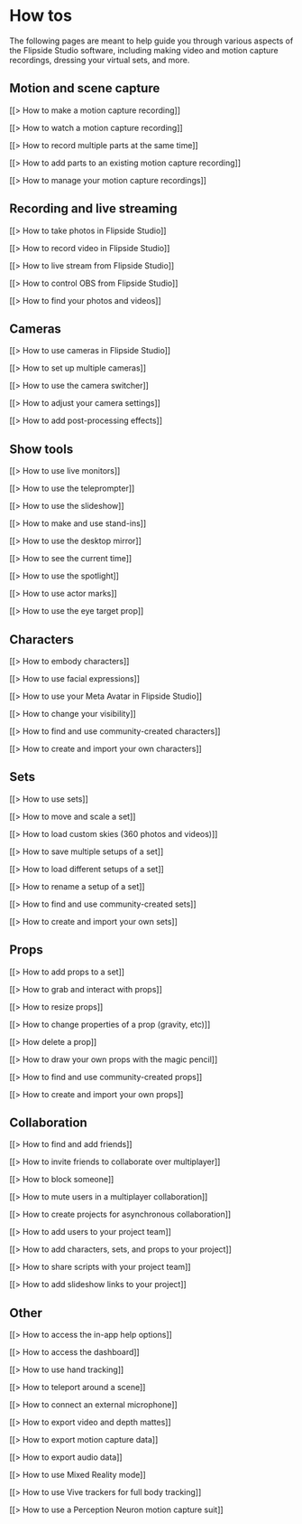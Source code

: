 # How tos

The following pages are meant to help guide you through various aspects of the Flipside Studio software, including making video and motion capture recordings, dressing your virtual sets, and more.

## Motion and scene capture

[[> How to make a motion capture recording]]

[[> How to watch a motion capture recording]]

[[> How to record multiple parts at the same time]]

[[> How to add parts to an existing motion capture recording]]

[[> How to manage your motion capture recordings]]

## Recording and live streaming

[[> How to take photos in Flipside Studio]]

[[> How to record video in Flipside Studio]]

[[> How to live stream from Flipside Studio]]

[[> How to control OBS from Flipside Studio]]

[[> How to find your photos and videos]]

## Cameras

[[> How to use cameras in Flipside Studio]]

[[> How to set up multiple cameras]]

[[> How to use the camera switcher]]

[[> How to adjust your camera settings]]

[[> How to add post-processing effects]]

## Show tools

[[> How to use live monitors]]

[[> How to use the teleprompter]]

[[> How to use the slideshow]]

[[> How to make and use stand-ins]]

[[> How to use the desktop mirror]]

[[> How to see the current time]]

[[> How to use the spotlight]]

[[> How to use actor marks]]

[[> How to use the eye target prop]]

## Characters

[[> How to embody characters]]

[[> How to use facial expressions]]

[[> How to use your Meta Avatar in Flipside Studio]]

[[> How to change your visibility]]

[[> How to find and use community-created characters]]

[[> How to create and import your own characters]]

## Sets

[[> How to use sets]]

[[> How to move and scale a set]]

[[> How to load custom skies (360 photos and videos)]]

[[> How to save multiple setups of a set]]

[[> How to load different setups of a set]]

[[> How to rename a setup of a set]]

[[> How to find and use community-created sets]]

[[> How to create and import your own sets]]

## Props

[[> How to add props to a set]]

[[> How to grab and interact with props]]

[[> How to resize props]]

[[> How to change properties of a prop (gravity, etc)]]

[[> How delete a prop]]

[[> How to draw your own props with the magic pencil]]

[[> How to find and use community-created props]]

[[> How to create and import your own props]]

## Collaboration

[[> How to find and add friends]]

[[> How to invite friends to collaborate over multiplayer]]

[[> How to block someone]]

[[> How to mute users in a multiplayer collaboration]]

[[> How to create projects for asynchronous collaboration]]

[[> How to add users to your project team]]

[[> How to add characters, sets, and props to your project]]

[[> How to share scripts with your project team]]

[[> How to add slideshow links to your project]]

## Other

[[> How to access the in-app help options]]

[[> How to access the dashboard]]

[[> How to use hand tracking]]

[[> How to teleport around a scene]]

[[> How to connect an external microphone]]

[[> How to export video and depth mattes]]

[[> How to export motion capture data]]

[[> How to export audio data]]

[[> How to use Mixed Reality mode]]

[[> How to use Vive trackers for full body tracking]]

[[> How to use a Perception Neuron motion capture suit]]
